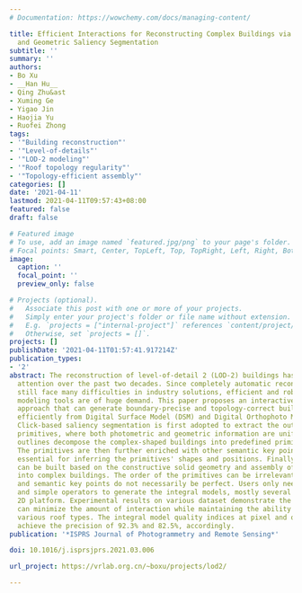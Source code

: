 ```yaml
---
# Documentation: https://wowchemy.com/docs/managing-content/

title: Efficient Interactions for Reconstructing Complex Buildings via Joint Photometric
  and Geometric Saliency Segmentation
subtitle: ''
summary: ''
authors:
- Bo Xu
- __Han Hu__
- Qing Zhu&ast
- Xuming Ge
- Yigao Jin
- Haojia Yu
- Ruofei Zhong
tags:
- '"Building reconstruction"'
- '"Level-of-details"'
- '"LOD-2 modeling"'
- '"Roof topology regularity"'
- '"Topology-efficient assembly"'
categories: []
date: '2021-04-11'
lastmod: 2021-04-11T09:57:43+08:00
featured: false
draft: false

# Featured image
# To use, add an image named `featured.jpg/png` to your page's folder.
# Focal points: Smart, Center, TopLeft, Top, TopRight, Left, Right, BottomLeft, Bottom, BottomRight.
image:
  caption: ''
  focal_point: ''
  preview_only: false

# Projects (optional).
#   Associate this post with one or more of your projects.
#   Simply enter your project's folder or file name without extension.
#   E.g. `projects = ["internal-project"]` references `content/project/deep-learning/index.md`.
#   Otherwise, set `projects = []`.
projects: []
publishDate: '2021-04-11T01:57:41.917214Z'
publication_types:
- '2'
abstract: The reconstruction of level-of-detail 2 (LOD-2) buildings has drawn considerable
  attention over the past two decades. Since completely automatic reconstruction approaches
  still face many difficulties in industry solutions, efficient and robust interactive
  modeling tools are of huge demand. This paper proposes an interactive LOD-2 modeling
  approach that can generate boundary-precise and topology-correct building models
  efficiently from Digital Surface Model (DSM) and Digital Orthophoto Map (DOM) data.
  Click-based saliency segmentation is first adopted to extract the outline of building
  primitives, where both photometric and geometric information are unified. Those
  outlines decompose the complex-shaped buildings into predefined primitive types.
  The primitives are then further enriched with other semantic key points, which are
  essential for inferring the primitives' shapes and positions. Finally, the models
  can be built based on the constructive solid geometry and assembly of partial primitives
  into complex buildings. The order of the primitives can be irrelevant, and the sketches
  and semantic key points do not necessarily be perfect. Users only need very few
  and simple operators to generate the integral models, mostly several clicks on a
  2D platform. Experimental results on various dataset demonstrate the proposed approach
  can minimize the amount of interaction while maintaining the ability to deal with
  various roof types. The integral model quality indices at pixel and object level
  achieve the precision of 92.3% and 82.5%, accordingly.
publication: '*ISPRS Journal of Photogrammetry and Remote Sensing*'

doi: 10.1016/j.isprsjprs.2021.03.006

url_project: https://vrlab.org.cn/~boxu/projects/lod2/

---
```

